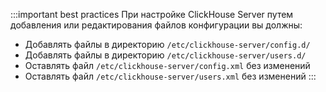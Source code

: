 :::important best practices
При настройке ClickHouse Server путем добавления или редактирования файлов конфигурации вы должны:
- Добавлять файлы в директорию `/etc/clickhouse-server/config.d/`
- Добавлять файлы в директорию `/etc/clickhouse-server/users.d/`
- Оставлять файл `/etc/clickhouse-server/config.xml` без изменений
- Оставлять файл `/etc/clickhouse-server/users.xml` без изменений
:::